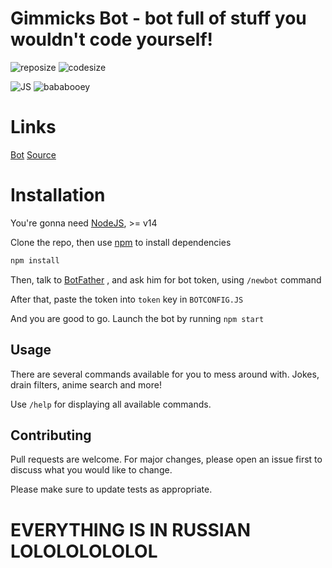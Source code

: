 # Gimmicks Bot - bot full of stuff you wouldn't code yourself!
![reposize](https://img.shields.io/github/repo-size/MagicSandwich/GimmickBot?style=for-the-badge)
![codesize](https://img.shields.io/github/languages/code-size/MagicSandwich/GimmickBot?style=for-the-badge)

![JS](https://img.shields.io/badge/JS-JavaScript-orange) ![bababooey](https://img.shields.io/badge/Baba-Booey-red)


# Links

[Bot](https://t.me/Gimmicks_Bot)
[Source](https://github.com/MagicSandwich/GimmickBot)

# Installation

You're gonna need [NodeJS](https://nodejs.org/en/download/), >= v14

Clone the repo, then use [npm](https://nodejs.org/en/download/) to install dependencies

```bash
npm install
```
Then, talk to [BotFather](https://t.me/botfather) , and ask him for bot token, using `/newbot` command

After that, paste the token into `token` key in `BOTCONFIG.JS`

And you are good to go. Launch the bot by running `npm start`


## Usage

There are several commands available for you to mess around with. Jokes, drain filters, anime search and more!

Use `/help` for displaying all available commands.


## Contributing
Pull requests are welcome. For major changes, please open an issue first to discuss what you would like to change.

Please make sure to update tests as appropriate.

# EVERYTHING IS IN RUSSIAN LOLOLOLOLOLOL